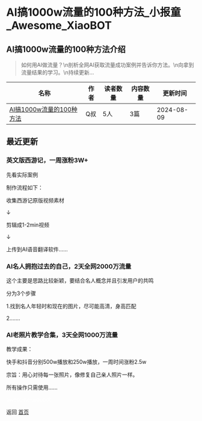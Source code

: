 # AI搞1000w流量的100种方法_小报童_Awesome_XiaoBOT

## AI搞1000w流量的100种方法介绍
> 如何用AI做流量？\n剖析全网AI获取流量成功案例并告诉你方法。\n向拿到流量结果的学习。\n持续更新...  
  


|名称|作者|读者数量|内容数量|更新时间|
|---|---|---|---|---|
|[AI搞1000w流量的100种方法](https://xiaobot.net/p/AI007?refer=0b133df9-27dc-423b-8101-639049001c13)|Q叔|5人|3篇|2024-08-09|

## 最近更新
### 英文版西游记，一周涨粉3W+

先看实际案例

制作流程如下：

收集西游记原版视频素材

↓

剪辑成1-2min视频

↓

上传到AI语音翻译软件......

### AI名人拥抱过去的自己，2天全网2000万流量

这个主要是思路比较新颖，要结合名人概念并且引发用户的共鸣

分为3个步骤

1.找到名人年轻时和现在的图片，尽可能高清，身高匹配

2.......

### AI老照片教学合集，3天全网1000万流量

教学成果：

快手和抖音分别500w播放和250w播放，一周时间涨粉2.5w

宗旨：用心对待每一张照片，像修复自己亲人照片一样。

所有操作只需使用......


<a href="https://github.com/Reno9527/awesome-xiaobot" style="color: white; text-decoration: none;">awesome-xiaobot</a>

返回 [首页](../README.md)
